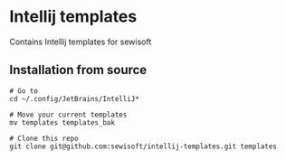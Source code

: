 # Intellij templates
Contains Intellij templates for sewisoft

## Installation from source
```
# Go to 
cd ~/.config/JetBrains/IntelliJ*

# Move your current templates
mv templates templates_bak

# Clone this repo
git clone git@github.com:sewisoft/intellij-templates.git templates
```
